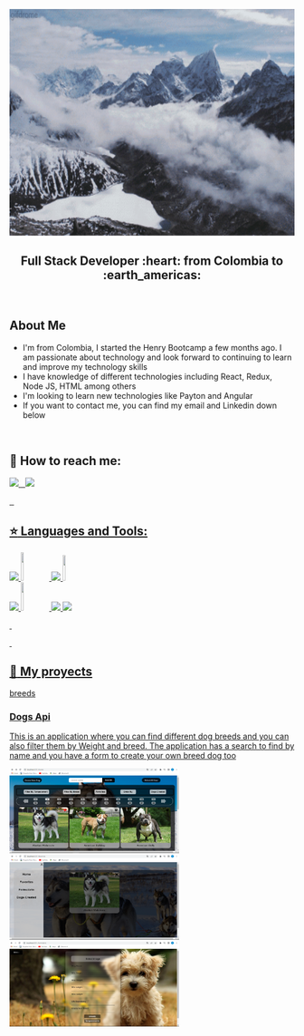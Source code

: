 
<code><img width="1000px" height="400px" src="https://github.com/DF27ARTS/Fernando_Rojas/blob/main/assets/gifntext-gif.gif"></code>

<h2 align="center">
Full Stack Developer :heart: from Colombia to :earth_americas:
</h2>

&nbsp;&nbsp;

<p>
 <h2> About Me </h2>
 <ul>
   <li> I'm from Colombia, I started the Henry Bootcamp a few months ago. I am passionate about technology and look forward to continuing to learn and improve my technology skills </li>
   <li> I have knowledge of different technologies including React, Redux, Node JS, HTML among others </li>
   <li> I'm looking to learn new technologies like Payton and Angular </li>
   <li> If you want to contact me, you can find my email and Linkedin down below </li>
 </ul>
</p>

&nbsp;

## :paperclip: How to reach me:
<span >
<a href="https://www.linkedin.com/in/diego-fernando-rojas-carrillo-full-stack-developer/" ><img width="5%" src="https://github.com/WanCirone/wancirone/blob/main/logos/linkedin-icon.png"> &nbsp;
</span><a href="mailto:diego27Fernando72@gmail.com" ><img width="5%" src="https://github.com/WanCirone/wancirone/blob/main/logos/gmail-icon%20green.png">
</span>
 
 
&nbsp;&nbsp;

## :star: Languages and Tools:

<p>
  <code><img width="10%" src="https://www.vectorlogo.zone/logos/w3_html5/w3_html5-ar21.svg"></code>
  <code><img width="10%" height="50px" src="https://github.com/WanCirone/wancirone/blob/main/logos/javascript-1.svg"></code>
  <code><img width="10%" src="https://www.vectorlogo.zone/logos/git-scm/git-scm-ar21.svg"></code>
  <code><img width="10%" height="45" src="https://cdn.worldvectorlogo.com/logos/redux.svg"></code>
  <br />
  <code><img width="10%" src="https://www.vectorlogo.zone/logos/nodejs/nodejs-ar21.svg"></code>
  <code><img  width="10%" height="50px" src="https://github.com/WanCirone/wancirone/blob/main/logos/expressjs.svg"></code>
  <code><img width="10%" src="https://www.vectorlogo.zone/logos/postgresql/postgresql-ar21.svg"></code>
  <code><img width="10%" src="https://www.vectorlogo.zone/logos/sequelizejs/sequelizejs-ar21.svg"></code>
  <br />
</p>

&nbsp;

&nbsp;

## :pushpin: My proyects
breeds
<p>
  <h3> Dogs Api </h3>
  <p> This is an application where you can find different dog breeds and you can also filter them by Weight and breed. The application has a search to find by name and you have a form to create your own breed dog too </p>
  
  <a><img width="300px" height="150px" src="https://github.com/DF27ARTS/Fernando_Rojas/blob/main/images/home-page.png"></a>
  <a><img width="300px" height="150px" src="https://github.com/DF27ARTS/Fernando_Rojas/blob/main/images/favorite-page.png"></a>
  <a><img width="300px" height="150px" src="https://github.com/DF27ARTS/Fernando_Rojas/blob/main/images/form-create-dog.png"></a>
</p>
&nbsp;




